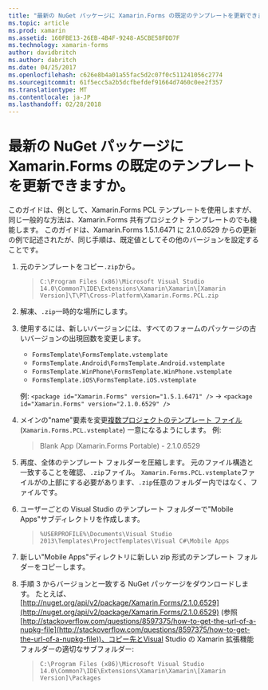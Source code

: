 ```yaml
---
title: "最新の NuGet パッケージに Xamarin.Forms の既定のテンプレートを更新できますか。"
ms.topic: article
ms.prod: xamarin
ms.assetid: 160FBE13-26EB-4B4F-9248-A5CBE58FDD7F
ms.technology: xamarin-forms
author: davidbritch
ms.author: dabritch
ms.date: 04/25/2017
ms.openlocfilehash: c626e8b4a01a55fac5d2c07f0c511241056c2774
ms.sourcegitcommit: 61f5ecc5a2b5dcfbefdef91664d7460c0ee2f357
ms.translationtype: MT
ms.contentlocale: ja-JP
ms.lasthandoff: 02/28/2018
---
```

# <a name="can-i-update-the-xamarinforms-default-template-to-a-newer-nuget-package"></a>最新の NuGet パッケージに Xamarin.Forms の既定のテンプレートを更新できますか。

このガイドは、例として、Xamarin.Forms PCL テンプレートを使用しますが、同じ一般的な方法は、Xamarin.Forms 共有プロジェクト テンプレートのでも機能します。 このガイドは、Xamarin.Forms 1.5.1.6471 に 2.1.0.6529 からの更新の例で記述されたが、同じ手順は、既定値としてその他のバージョンを設定することです。

1.  元のテンプレートをコピー`.zip`から。

    > `C:\Program Files (x86)\Microsoft Visual Studio 14.0\Common7\IDE\Extensions\Xamarin\Xamarin\[Xamarin Version]\T\PT\Cross-Platform\Xamarin.Forms.PCL.zip`

2.  解凍、`.zip`一時的な場所にします。

3.  使用するには、新しいバージョンには、すべてのフォームのパッケージの古いバージョンの出現回数を変更します。
    *   `FormsTemplate\FormsTemplate.vstemplate`
    *   `FormsTemplate.Android\FormsTemplate.Android.vstemplate`
    *   `FormsTemplate.WinPhone\FormsTemplate.WinPhone.vstemplate`
    *   `FormsTemplate.iOS\FormsTemplate.iOS.vstemplate`

    例: `<package id="Xamarin.Forms" version="1.5.1.6471" />` -> `<package id="Xamarin.Forms" version="2.1.0.6529" />`

4.  メインの"name"要素を変更[複数プロジェクトのテンプレート ファイル](http://msdn.microsoft.com/library/ms185308.aspx)(`Xamarin.Forms.PCL.vstemplate`) 一意になるようにします。 例:
    > <Name>Blank App (Xamarin.Forms Portable) - 2.1.0.6529</Name>

5.  再度、全体のテンプレート フォルダーを圧縮します。 元のファイル構造と一致することを確認、`.zip`ファイル。 `Xamarin.Forms.PCL.vstemplate`ファイルがの上部にする必要があります、`.zip`任意のフォルダー内ではなく、ファイルです。

6.  ユーザーごとの Visual Studio のテンプレート フォルダーで"Mobile Apps"サブディレクトリを作成します。
    > `%USERPROFILE%\Documents\Visual Studio 2013\Templates\ProjectTemplates\Visual C#\Mobile Apps`

7.  新しい"Mobile Apps"ディレクトリに新しい zip 形式のテンプレート フォルダーをコピーします。

8.  手順 3 からバージョンと一致する NuGet パッケージをダウンロードします。 たとえば、 [http://nuget.org/api/v2/package/Xamarin.Forms/2.1.0.6529](http://nuget.org/api/v2/package/Xamarin.Forms/2.1.0.6529) (参照[http://stackoverflow.com/questions/8597375/how-to-get-the-url-of-a-nupkg-file](http://stackoverflow.com/questions/8597375/how-to-get-the-url-of-a-nupkg-file))、コピー先とVisual Studio の Xamarin 拡張機能フォルダーの適切なサブフォルダー:
    > `C:\Program Files (x86)\Microsoft Visual Studio 14.0\Common7\IDE\Extensions\Xamarin\Xamarin\[Xamarin Version]\Packages`
